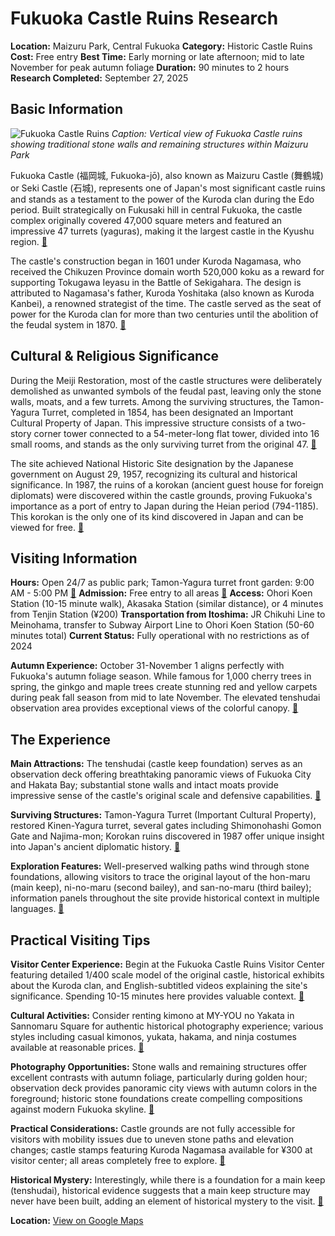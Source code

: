 # Fukuoka Castle Ruins Research

**Location:** Maizuru Park, Central Fukuoka
**Category:** Historic Castle Ruins
**Cost:** Free entry
**Best Time:** Early morning or late afternoon; mid to late November for peak autumn foliage
**Duration:** 90 minutes to 2 hours
**Research Completed:** September 27, 2025

## Basic Information

![Fukuoka Castle Ruins](https://www.crossroadfukuoka.jp/en/photo/image/1399)
*Caption: Vertical view of Fukuoka Castle ruins showing traditional stone walls and remaining structures within Maizuru Park*

Fukuoka Castle (福岡城, Fukuoka-jō), also known as Maizuru Castle (舞鶴城) or Seki Castle (石城), represents one of Japan's most significant castle ruins and stands as a testament to the power of the Kuroda clan during the Edo period. Built strategically on Fukusaki hill in central Fukuoka, the castle complex originally covered 47,000 square meters and featured an impressive 47 turrets (yaguras), making it the largest castle in the Kyushu region. [🔗](https://www.crossroadfukuoka.jp/en/spot/12579)

The castle's construction began in 1601 under Kuroda Nagamasa, who received the Chikuzen Province domain worth 520,000 koku as a reward for supporting Tokugawa Ieyasu in the Battle of Sekigahara. The design is attributed to Nagamasa's father, Kuroda Yoshitaka (also known as Kuroda Kanbei), a renowned strategist of the time. The castle served as the seat of power for the Kuroda clan for more than two centuries until the abolition of the feudal system in 1870. [🔗](https://article.bespes-jt.com/en/article/fukuoka-castle)

## Cultural & Religious Significance

During the Meiji Restoration, most of the castle structures were deliberately demolished as unwanted symbols of the feudal past, leaving only the stone walls, moats, and a few turrets. Among the surviving structures, the Tamon-Yagura Turret, completed in 1854, has been designated an Important Cultural Property of Japan. This impressive structure consists of a two-story corner tower connected to a 54-meter-long flat tower, divided into 16 small rooms, and stands as the only surviving turret from the original 47. [🔗](https://www.crossroadfukuoka.jp/en/spot/12579)

The site achieved National Historic Site designation by the Japanese government on August 29, 1957, recognizing its cultural and historical significance. In 1987, the ruins of a korokan (ancient guest house for foreign diplomats) were discovered within the castle grounds, proving Fukuoka's importance as a port of entry to Japan during the Heian period (794-1185). This korokan is the only one of its kind discovered in Japan and can be viewed for free. [🔗](https://www.japan-guide.com/e/e4806.html)

## Visiting Information

**Hours:** Open 24/7 as public park; Tamon-Yagura turret front garden: 9:00 AM - 5:00 PM [🔗](https://www.crossroadfukuoka.jp/en/spot/12579)
**Admission:** Free entry to all areas [🔗](https://www.crossroadfukuoka.jp/en/spot/12579)
**Access:** Ohori Koen Station (10-15 minute walk), Akasaka Station (similar distance), or 4 minutes from Tenjin Station (¥200)
**Transportation from Itoshima:** JR Chikuhi Line to Meinohama, transfer to Subway Airport Line to Ohori Koen Station (50-60 minutes total)
**Current Status:** Fully operational with no restrictions as of 2024

**Autumn Experience:** October 31-November 1 aligns perfectly with Fukuoka's autumn foliage season. While famous for 1,000 cherry trees in spring, the ginkgo and maple trees create stunning red and yellow carpets during peak fall season from mid to late November. The elevated tenshudai observation area provides exceptional views of the colorful canopy. [🔗](https://www.fukuoka-now.com/en/fukuoka-autumn-leaves-guide/)

## The Experience

**Main Attractions:** The tenshudai (castle keep foundation) serves as an observation deck offering breathtaking panoramic views of Fukuoka City and Hakata Bay; substantial stone walls and intact moats provide impressive sense of the castle's original scale and defensive capabilities. [🔗](https://www.crossroadfukuoka.jp/en/spot/12579)

**Surviving Structures:** Tamon-Yagura Turret (Important Cultural Property), restored Kinen-Yagura turret, several gates including Shimonohashi Gomon Gate and Najima-mon; Korokan ruins discovered in 1987 offer unique insight into Japan's ancient diplomatic history. [🔗](https://en.wikipedia.org/wiki/Fukuoka_Castle)

**Exploration Features:** Well-preserved walking paths wind through stone foundations, allowing visitors to trace the original layout of the hon-maru (main keep), ni-no-maru (second bailey), and san-no-maru (third bailey); information panels throughout the site provide historical context in multiple languages. [🔗](https://www.crossroadfukuoka.jp/en/spot/12579)

## Practical Visiting Tips

**Visitor Center Experience:** Begin at the Fukuoka Castle Ruins Visitor Center featuring detailed 1/400 scale model of the original castle, historical exhibits about the Kuroda clan, and English-subtitled videos explaining the site's significance. Spending 10-15 minutes here provides valuable context. [🔗](https://www.tripadvisor.com/Attraction_Review-g14127491-d13008416-Reviews-Fukuoka_Castle_Ruins_Visitor_Center-Chuo_Fukuoka_Fukuoka_Prefecture_Kyushu.html)

**Cultural Activities:** Consider renting kimono at MY-YOU no Yakata in Sannomaru Square for authentic historical photography experience; various styles including casual kimonos, yukata, hakama, and ninja costumes available at reasonable prices. [🔗](https://www.tripadvisor.com/Attraction_Review-g14127491-d1423817-Reviews-Fukuoka_Castle_Remains-Chuo_Fukuoka_Fukuoka_Prefecture_Kyushu.html)

**Photography Opportunities:** Stone walls and remaining structures offer excellent contrasts with autumn foliage, particularly during golden hour; observation deck provides panoramic city views with autumn colors in the foreground; historic stone foundations create compelling compositions against modern Fukuoka skyline. [🔗](https://www.crossroadfukuoka.jp/en/spot/12579)

**Practical Considerations:** Castle grounds are not fully accessible for visitors with mobility issues due to uneven stone paths and elevation changes; castle stamps featuring Kuroda Nagamasa available for ¥300 at visitor center; all areas completely free to explore. [🔗](https://www.gltjp.com/en/directory/item/12447/)

**Historical Mystery:** Interestingly, while there is a foundation for a main keep (tenshudai), historical evidence suggests that a main keep structure may never have been built, adding an element of historical mystery to the visit. [🔗](https://en.wikipedia.org/wiki/Fukuoka_Castle)

**Location:** [View on Google Maps](https://google.com/maps/place/Fukuoka+Castle+Ruins/@33.5844,130.3831,17z)